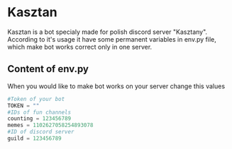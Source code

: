 # Kasztan
Kasztan is a bot specialy made for polish discord server "Kasztany". According to it's usage it have some permanent variables in env.py file, which make bot works correct only in one server.
## Content of env.py
When you would like to make bot works on your server change this values
```python
#Token of your bot
TOKEN = ""
#IDs of fun channels
counting = 123456789
memes = 1102627058254893078
#ID of discord server
guild = 123456789
```